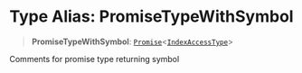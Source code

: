 # Type Alias: PromiseTypeWithSymbol

> **PromiseTypeWithSymbol**: [`Promise`](https://developer.mozilla.org/en-US/docs/Web/JavaScript/Reference/Global_Objects/Promise)\<[`IndexAccessType`](IndexAccessType.md)\>

Comments for promise type returning symbol
